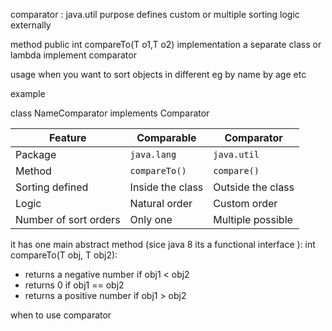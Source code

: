 comparator : java.util
purpose defines custom or multiple sorting logic externally 

method 
public int compareTo(T o1,T o2)
implementation a separate class or lambda implement comparator

usage when you want to sort objects in different eg by name by age etc 

example 

class NameComparator implements Comparator



| Feature               | Comparable       | Comparator        |
| --------------------- | ---------------- | ----------------- |
| Package               | `java.lang`      | `java.util`       |
| Method                | `compareTo()`    | `compare()`       |
| Sorting defined       | Inside the class | Outside the class |
| Logic                 | Natural order    | Custom order      |
| Number of sort orders | Only one         | Multiple possible |

it has one main abstract method (sice java 8 its a functional interface ):
int compareTo(T obj, T obj2):
 - returns a negative number if obj1 < obj2
 - returns 0 if obj1 == obj2
 - returns a positive number if obj1 > obj2

when to use comparator

